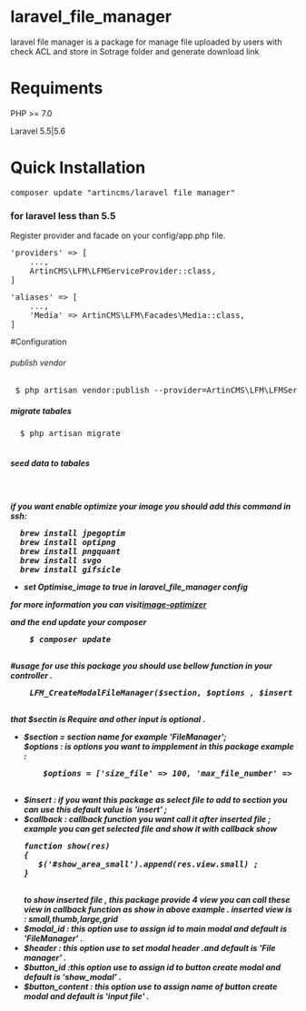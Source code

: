 # laravel_file_manager
laravel file manager is a package for manage file uploaded by users with check ACL and store in Sotrage folder and generate download link 

# Requiments 
PHP >= 7.0

Laravel 5.5|5.6

# Quick Installation
<div class="highlight highlight-source-shell"><pre>composer update "artincms/laravel_file_manager"</pre></div>
<h3>for laravel less than 5.5</h3>
Register provider and facade on your config/app.php file.
<div class="highlight highlight-text-html-php"><pre>
'providers' => [
    ...,
    ArtinCMS\LFM\LFMServiceProvider::class,
]
</pre>
<pre>
'aliases' => [
    ...,
    'Media' => ArtinCMS\LFM\Facades\Media::class,
]
</pre></div>
 
 
 #Configuration 
<h6>publish vendor</h6>
 <div class="highlight highlight-text-html-php"><pre>
 $ php artisan vendor:publish --provider=ArtinCMS\LFM\LFMServiceProvider
</pre> </div>
 <h5>migrate tabales</h5>
  <div class="highlight highlight-text-html-php"><pre>
  $ php artisan migrate
  </pre> </div>
<h5>seed data to tabales</h5>
 <div class="highlight highlight-text-html-php"><pre>
  </pre> </div>
  <h5> if you want enable optimize your image you should add this command in ssh:
  <div class="highlight highlight-source-shell">
  <pre>
  brew install jpegoptim
  brew install optipng
  brew install pngquant
  brew install svgo
  brew install gifsicle</pre></div>
  <ul><li>set Optimise_image to true in laravel_file_manager config</li></ul>
  <p>for more information you can visit<a href="https://github.com/spatie/image-optimizer">image-optimizer</a>

  and the end update your composer
  <div class="highlight highlight-text-html-php"><pre>
    $ composer update
   </pre> </div>
  
 #usage
 for use this package you should use bellow function in your controller .
 
 <div class="highlight highlight-text-html-php"><pre>
    LFM_CreateModalFileManager($section, $options , $insert , $callback , $modal_id , $header , $button_id, $button_content)
  </pre> </div>
  that $sectin is Require and other input is optional .
  <ul>
  <li>
  $section = section name for example 'FileManager';
  </li>
  $options : is options you want to impplement in this package example :
  <div class="highlight highlight-text-html-php"><pre>
    $options = ['size_file' => 100, 'max_file_number' => 30, 'true_file_extension' => ['png','jpg']];
    </pre> </div>
  <li>
  $insert : if you want this package as select file to add to section you can use this 
  default value is 'insert' ;
  </li>
  <li>
  $callback : callback function you want call it after inserted file ;
  example you can get selected file and show it with callback show 
  <div class="highlight highlight-text-html-php"><pre>
function show(res)
{
   $('#show_area_small').append(res.view.small) ;
}
  </pre> </div>
  to show inserted file , this package provide 4 view you can 
  call these view in callback function as show in above example .
  inserted view is : small,thumb,large,grid 
  </li>
   <li>
    $modal_id : this option use to assign id to main modal and default is 'FileManager' .
   </li>
   <li>
        $header : this option use to set modal header .and default is 'File manager' .
   </li>
   <li>
   $button_id :this option use to assign id to button create modal and default is 'show_modal' .
    </li>
   <li>
   $button_content : this option use to assign name of button create modal and default is 'input file' .
   </li>
  </ul>
 
 